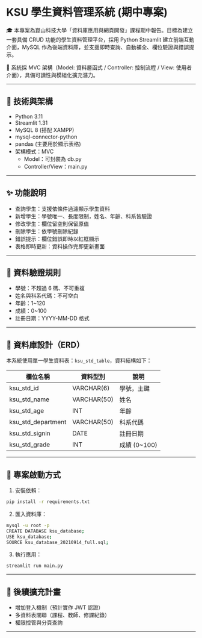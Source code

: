 # KSU 學生資料管理系統 (期中專案)

🎓 本專案為崑山科技大學「資料庫應用與網頁開發」課程期中報告。目標為建立一套具備 CRUD 功能的學生資料管理平台，採用 Python Streamlit 建立前端互動介面，MySQL 作為後端資料庫，並支援即時查詢、自動補全、欄位驗證與錯誤提示。

🧪 系統採 MVC 架構（Model: 資料層函式 / Controller: 控制流程 / View: 使用者介面），具備可讀性與模組化擴充潛力。

---

## 🔧 技術與架構

- Python 3.11
- Streamlit 1.31
- MySQL 8 (搭配 XAMPP)
- mysql-connector-python
- pandas (主要用於顯示表格)
- 架構模式：MVC
  - Model：可封裝為 db.py
  - Controller/View：main.py

---

## ✨ 功能說明

- 查詢學生：支援依條件過濾顯示學生資料
- 新增學生：學號唯一、長度限制，姓名、年齡、科系皆驗證
- 修改學生：欄位留空則保留原值
- 刪除學生：依學號刪除紀錄
- 錯誤提示：欄位錯誤即時以紅框顯示
- 表格即時更新：資料操作完即更新畫面

---

## 📏 資料驗證規則

- 學號：不超過 6 碼、不可重複
- 姓名與科系代碼：不可空白
- 年齡：1~120
- 成績：0~100
- 註冊日期：YYYY-MM-DD 格式

---

## 🧱 資料庫設計（ERD）

本系統使用單一學生資料表：`ksu_std_table`，資料結構如下：

| 欄位名稱           | 資料型別    | 說明           |
|--------------------|-------------|----------------|
| ksu_std_id         | VARCHAR(6)  | 學號，主鍵     |
| ksu_std_name       | VARCHAR(50) | 姓名           |
| ksu_std_age        | INT         | 年齡           |
| ksu_std_department | VARCHAR(50) | 科系代碼       |
| ksu_std_signin     | DATE        | 註冊日期       |
| ksu_std_grade      | INT         | 成績 (0~100)   |

---

## 🚀 專案啟動方式

1. 安裝依賴：
```bash
pip install -r requirements.txt
```

2. 匯入資料庫：
```bash
mysql -u root -p
CREATE DATABASE ksu_database;
USE ksu_database;
SOURCE ksu_database_20210914_full.sql;
```

3. 執行應用：
```bash
streamlit run main.py
```

---

## 🔮 後續擴充計畫

- 增加登入機制（預計實作 JWT 認證）
- 多資料表關聯（課程、教師、修課紀錄）
- 權限控管與分頁查詢

---
